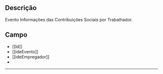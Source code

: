## Descrição
Evento Informações das Contribuições Sociais por Trabalhador.
## Campo
- [[Id]]
- [[ideEvento]]
- [[ideEmpregador]]
- 


---
